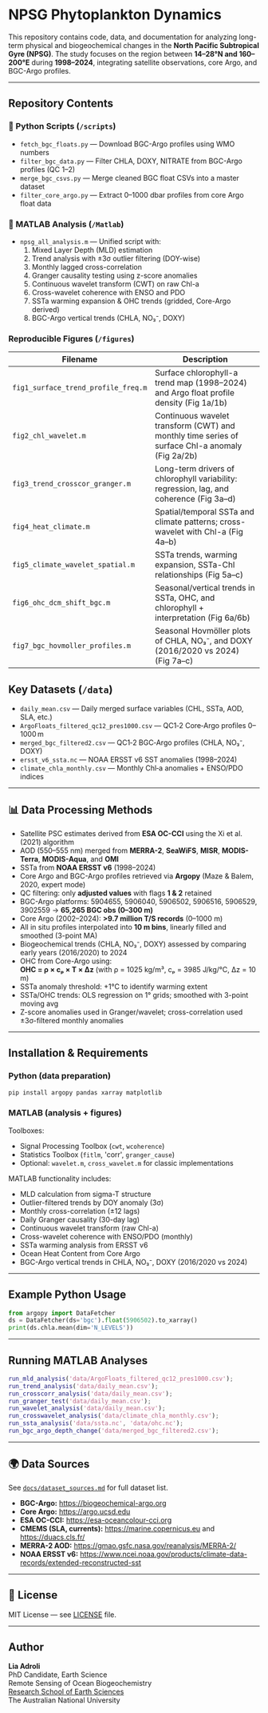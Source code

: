 # NPSG Phytoplankton Dynamics

This repository contains code, data, and documentation for analyzing long-term physical and biogeochemical changes in the **North Pacific Subtropical Gyre (NPSG)**. The study focuses on the region between **14–28°N and 160–200°E** during **1998–2024**, integrating satellite observations, core Argo, and BGC-Argo profiles.

---

## Repository Contents

### 🔹 Python Scripts (`/scripts`)
- `fetch_bgc_floats.py` — Download BGC-Argo profiles using WMO numbers
- `filter_bgc_data.py` — Filter CHLA, DOXY, NITRATE from BGC-Argo profiles (QC 1–2)
- `merge_bgc_csvs.py` — Merge cleaned BGC float CSVs into a master dataset
- `filter_core_argo.py` — Extract 0–1000 dbar profiles from core Argo float data

### 🔹 MATLAB Analysis (`/Matlab`)
- `npsg_all_analysis.m` — Unified script with:
  1. Mixed Layer Depth (MLD) estimation
  2. Trend analysis with ±3σ outlier filtering (DOY-wise)
  3. Monthly lagged cross-correlation
  4. Granger causality testing using z-score anomalies
  5. Continuous wavelet transform (CWT) on raw Chl-a
  6. Cross-wavelet coherence with ENSO and PDO
  7. SSTa warming expansion & OHC trends (gridded, Core-Argo derived)
  8. BGC-Argo vertical trends (CHLA, NO₃⁻, DOXY)

### Reproducible Figures (`/figures`)

| Filename                             | Description                                                                                     |
|--------------------------------------|-------------------------------------------------------------------------------------------------|
| `fig1_surface_trend_profile_freq.m`  | Surface chlorophyll-a trend map (1998–2024) and Argo float profile density (Fig 1a/1b) |
| `fig2_chl_wavelet.m`                 | Continuous wavelet transform (CWT) and monthly time series of surface Chl-a anomaly (Fig 2a/2b) |
| `fig3_trend_crosscor_granger.m`      | Long-term drivers of chlorophyll variability: regression, lag, and coherence (Fig 3a–d) |
| `fig4_heat_climate.m`                | Spatial/temporal SSTa and climate patterns; cross-wavelet with Chl-a (Fig 4a–b) |
| `fig5_climate_wavelet_spatial.m`     | SSTa trends, warming expansion, SSTa-Chl relationships (Fig 5a–c) |
| `fig6_ohc_dcm_shift_bgc.m`           | Seasonal/vertical trends in SSTa, OHC, and chlorophyll + interpretation (Fig 6a/6b) |
| `fig7_bgc_hovmoller_profiles.m`      | Seasonal Hovmöller plots of CHLA, NO₃⁻, and DOXY (2016/2020 vs 2024) (Fig 7a–c) |

## Key Datasets (`/data`)

- `daily_mean.csv` — Daily merged surface variables (CHL, SSTa, AOD, SLA, etc.)
- `ArgoFloats_filtered_qc12_pres1000.csv` — QC1‑2 Core‑Argo profiles 0–1000 m
- `merged_bgc_filtered2.csv` — QC1‑2 BGC‑Argo profiles (CHLA, NO₃⁻, DOXY)
- `ersst_v6_ssta.nc` — NOAA ERSST v6 SST anomalies (1998–2024)
- `climate_chla_monthly.csv` — Monthly Chl‑a anomalies + ENSO/PDO indices

---

## 📊 Data Processing Methods

- Satellite PSC estimates derived from **ESA OC-CCI** using the Xi et al. (2021) algorithm
- AOD (550–555 nm) merged from **MERRA-2**, **SeaWiFS**, **MISR**, **MODIS-Terra**, **MODIS-Aqua**, and **OMI**
- SSTa from **NOAA ERSST v6** (1998–2024)
- Core Argo and BGC-Argo profiles retrieved via **Argopy** (Maze & Balem, 2020, expert mode)
- QC filtering: only **adjusted values** with flags **1 & 2** retained
- BGC-Argo platforms: 5904655, 5906040, 5906502, 5906516, 5906529, 3902559 → **65,265 BGC obs (0–300 m)**
- Core Argo (2002–2024): **>9.7 million T/S records** (0–1000 m)
- All in situ profiles interpolated into **10 m bins**, linearly filled and smoothed (3-point MA)
- Biogeochemical trends (CHLA, NO₃⁻, DOXY) assessed by comparing early years (2016/2020) to 2024
- OHC from Core-Argo using:  
  	**OHC = ρ × cₚ × T × Δz**  (with ρ = 1025 kg/m³, cₚ = 3985 J/kg/°C, Δz = 10 m)
- SSTa anomaly threshold: +1°C to identify warming extent
- SSTa/OHC trends: OLS regression on 1° grids; smoothed with 3-point moving avg
- Z-score anomalies used in Granger/wavelet; cross-correlation used ±3σ-filtered monthly anomalies

---

## Installation & Requirements

### Python (data preparation)
```bash
pip install argopy pandas xarray matplotlib
```

### MATLAB (analysis + figures)
Toolboxes:
- Signal Processing Toolbox (`cwt`, `wcoherence`)
- Statistics Toolbox (`fitlm`, 'corr', `granger_cause`)
- Optional: `wavelet.m`, `cross_wavelet.m` for classic implementations


MATLAB functionality includes:
- MLD calculation from sigma-T structure
- Outlier-filtered trends by DOY anomaly (3σ)
- Monthly cross-correlation (±12 lags)
- Daily Granger causality (30-day lag)
- Continuous wavelet transform (raw Chl-a)
- Cross-wavelet coherence with ENSO/PDO (monthly)
- SSTa warming analysis from ERSST v6
- Ocean Heat Content from Core Argo
- BGC-Argo vertical trends in CHLA, NO₃⁻, DOXY (2016/2020 vs 2024)

---

## Example Python Usage
```python
from argopy import DataFetcher
ds = DataFetcher(ds='bgc').float(5906502).to_xarray()
print(ds.chla.mean(dim='N_LEVELS'))
```

---

## Running MATLAB Analyses
```matlab
run_mld_analysis('data/ArgoFloats_filtered_qc12_pres1000.csv');
run_trend_analysis('data/daily_mean.csv');
run_crosscorr_analysis('data/daily_mean.csv');
run_granger_test('data/daily_mean.csv');
run_wavelet_analysis('data/daily_mean.csv');
run_crosswavelet_analysis('data/climate_chla_monthly.csv');
run_ssta_analysis('data/ssta.nc', 'data/ohc.nc');
run_bgc_argo_depth_change('data/merged_bgc_filtered2.csv');
```
---

## 🌍 Data Sources
See [`docs/dataset_sources.md`](docs/dataset_sources.md) for full dataset list.
- **BGC-Argo:** https://biogeochemical-argo.org
- **Core Argo:** https://argo.ucsd.edu
- **ESA OC-CCI:** https://esa-oceancolour-cci.org
- **CMEMS (SLA, currents):** https://marine.copernicus.eu and https://duacs.cls.fr/ 
- **MERRA-2 AOD:** https://gmao.gsfc.nasa.gov/reanalysis/MERRA-2/
- **NOAA ERSST v6:** https://www.ncei.noaa.gov/products/climate-data-records/extended-reconstructed-sst

---

## 📄 License
MIT License — see [LICENSE](LICENSE) file.

---

## Author
**Lia Adroli**  
PhD Candidate, Earth Science  
Remote Sensing of Ocean Biogeochemistry  
[Research School of Earth Sciences](https://earthsciences.anu.edu.au)  
The Australian National University
